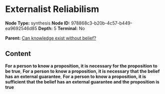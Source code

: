 # Externalist Reliabilism

**Node Type:** synthesis
**Node ID:** 978868c3-b20b-4c57-b449-ea9692546d85
**Depth:** 5
**Terminal:** No

**Parent:** [Can knowledge exist without belief?](can-knowledge-exist-without-belief-antithesis-d4b5dd5b-bfb1-4e8b-b20b-e6fdf08ef853.md)

## Content

**For a person to know a proposition, it is necessary for the proposition to be true**, **For a person to know a proposition, it is necessary that the belief has an external guarantee**, **For a person to know a proposition, it is sufficient that the belief has an external guarantee and the proposition is true**
